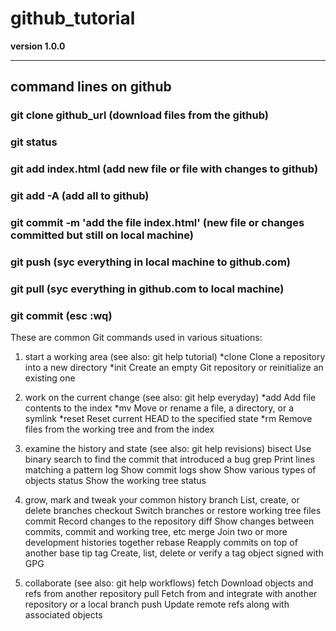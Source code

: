 # github_tutorial

**version 1.0.0**

---

## command lines on github

### git clone github_url (download files from the github)
### git status
### git add index.html (add new file or file with changes to github)
### git add -A (add all to github)
### git commit -m 'add the file index.html' (new file or changes committed but still on local machine)
### git push (syc everything in local machine to github.com)
### git pull (syc everything in github.com to local machine)
### git commit (esc :wq)


These are common Git commands used in various situations:

1. start a working area (see also: git help tutorial)
*clone      Clone a repository into a new directory
*init       Create an empty Git repository or reinitialize an existing one

2. work on the current change (see also: git help everyday)
*add        Add file contents to the index
*mv         Move or rename a file, a directory, or a symlink
*reset      Reset current HEAD to the specified state
*rm         Remove files from the working tree and from the index

3. examine the history and state (see also: git help revisions)
	bisect     Use binary search to find the commit that introduced a bug
	grep       Print lines matching a pattern
	log        Show commit logs
	show       Show various types of objects
	status     Show the working tree status

4. grow, mark and tweak your common history
	branch     List, create, or delete branches
	checkout   Switch branches or restore working tree files
	commit     Record changes to the repository
	diff       Show changes between commits, commit and working tree, etc
	merge      Join two or more development histories together
	rebase     Reapply commits on top of another base tip
	tag        Create, list, delete or verify a tag object signed with GPG

5. collaborate (see also: git help workflows)
	fetch      Download objects and refs from another repository
	pull       Fetch from and integrate with another repository or a local branch
	push       Update remote refs along with associated objects